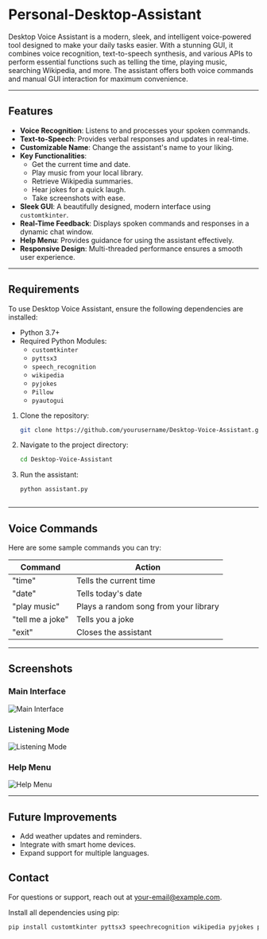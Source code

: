 # Personal-Desktop-Assistant

Desktop Voice Assistant is a modern, sleek, and intelligent voice-powered tool designed to make your daily tasks easier. With a stunning GUI, it combines voice recognition, text-to-speech synthesis, and various APIs to perform essential functions such as telling the time, playing music, searching Wikipedia, and more. The assistant offers both voice commands and manual GUI interaction for maximum convenience.

---

## Features

- **Voice Recognition**: Listens to and processes your spoken commands.
- **Text-to-Speech**: Provides verbal responses and updates in real-time.
- **Customizable Name**: Change the assistant's name to your liking.
- **Key Functionalities**:
  - Get the current time and date.
  - Play music from your local library.
  - Retrieve Wikipedia summaries.
  - Hear jokes for a quick laugh.
  - Take screenshots with ease.
- **Sleek GUI**: A beautifully designed, modern interface using `customtkinter`.
- **Real-Time Feedback**: Displays spoken commands and responses in a dynamic chat window.
- **Help Menu**: Provides guidance for using the assistant effectively.
- **Responsive Design**: Multi-threaded performance ensures a smooth user experience.

---

## Requirements

To use Desktop Voice Assistant, ensure the following dependencies are installed:

- Python 3.7+
- Required Python Modules:
  - `customtkinter`
  - `pyttsx3`
  - `speech_recognition`
  - `wikipedia`
  - `pyjokes`
  - `Pillow`
  - `pyautogui`


1. Clone the repository:
   ```bash
   git clone https://github.com/yourusername/Desktop-Voice-Assistant.git

2. Navigate to the project directory:
   ```bash
   cd Desktop-Voice-Assistant

3. Run the assistant:
   ```bash
   python assistant.py



---

## Voice Commands

Here are some sample commands you can try:

| Command               | Action                               |
|-----------------------|--------------------------------------|
| "time"               | Tells the current time              |
| "date"               | Tells today's date                  |
| "play music"         | Plays a random song from your library |
| "tell me a joke"     | Tells you a joke                    |
| "exit"               | Closes the assistant                |

---

## Screenshots

### Main Interface
![Main Interface](https://via.placeholder.com/800x400?text=Main+Interface)

### Listening Mode
![Listening Mode](https://via.placeholder.com/800x400?text=Listening+Mode)

### Help Menu
![Help Menu](https://via.placeholder.com/800x400?text=Help+Menu)

---

## Future Improvements

- Add weather updates and reminders.
- Integrate with smart home devices.
- Expand support for multiple languages.


## Contact

For questions or support, reach out at [your-email@example.com](mailto:your-email@example.com).





Install all dependencies using pip:

```bash
pip install customtkinter pyttsx3 speechrecognition wikipedia pyjokes pillow pyautogui
